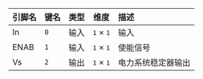 <!--
DO NOT EDIT THIS FILE DIRECTLY.
This file is generated by tools/comp-docs.js.
All changes will be overwritten by regeneration.
-->

<slot class="model-pins">

| 引脚名 | 键名 | 类型 | 维度 | 描述 |
|:------ |:---- |:----:|:----:|:---- |
| In | `0` | 输入 | <samp>1</samp> × <samp>1</samp> | 输入 |
| ENAB | `1` | 输入 | <samp>1</samp> × <samp>1</samp> | 使能信号 |
| Vs | `2` | 输出 | <samp>1</samp> × <samp>1</samp> | 电力系统稳定器输出 |

</slot>
